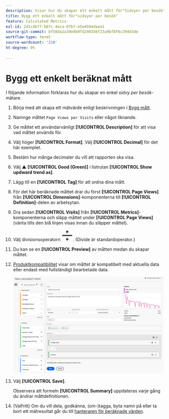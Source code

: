 ```yaml
---
description: Visar hur du skapar ett enkelt mått för"Sidvyer per besök".
title: Bygg ett enkelt mått för"sidvyer per besök"
feature: Calculated Metrics
exl-id: 2d1c4677-b07c-4eca-97b7-e5e4594daee1
source-git-commit: bf58da2a39e8b9fd298356f23a9bf8f6c394d3de
workflow-type: tm+mt
source-wordcount: '210'
ht-degree: 0%

---
```


# Bygg ett enkelt beräknat mått

I följande information förklaras hur du skapar en enkel *sidvy per besök*-mätare.

1. Börja med att skapa ett mätvärde enligt beskrivningen i [Bygg mått](/help/components/c-calcmetrics/c-workflow/cm-workflow/c-build-metrics/cm-build-metrics.md).
1. Namnge måttet `Page Views per Visits` eller något liknande.
1. Ge måttet ett användarvänligt **[!UICONTROL Description]** för att visa vad måttet används för.
1. Välj höger **[!UICONTROL Format]**. Välj **[!UICONTROL Decimal]** för det här exemplet.
1. Bestäm hur många decimaler du vill att rapporten ska visa.
1. Välj ▲ **[!UICONTROL Good (Green)]** i listrutan **[!UICONTROL Show updward trend as]**.
1. Lägg till en **[!UICONTROL Tag]** för att ordna dina mått.
1. För det här beräknade måttet drar du först **[!UICONTROL Page Views]** från **[!UICONTROL Dimensions]**-komponenterna till **[!UICONTROL Definition]**-delen av arbetsytan.
1. Dra sedan **[!UICONTROL Visits]** från **[!UICONTROL Metrics]**-komponenterna och släpp måttet under **[!UICONTROL Page Views]** (vänta tills den blå linjen visas innan du släpper måttet).
1. Välj divisionsoperatorn ![Dividera](/help/assets/icons/Divide.svg). (Divide är standardoperator.)
1. Du kan se en **[!UICONTROL Preview]** av måtten medan du skapar måttet.
1. [Produktkompatibilitet](../../../cm-compatibility.md) visar om måttet är kompatibelt med aktuella data eller endast med fullständigt bearbetade data.

   ![Enkelt beräknat mått](assets/simple-calculated-metric.png)
1. Välj **[!UICONTROL Save]**.

   Observera att formeln **[!UICONTROL Summary]** uppdateras varje gång du ändrar måttdefinitionen.

1. (Valfritt) Om du vill dela, godkänna, (om-)tagga, byta namn på eller ta bort ett mätresultat går du till [hanteraren för beräknade värden](/help/components/c-calcmetrics/c-workflow/cm-workflow/cm-manager.md).

